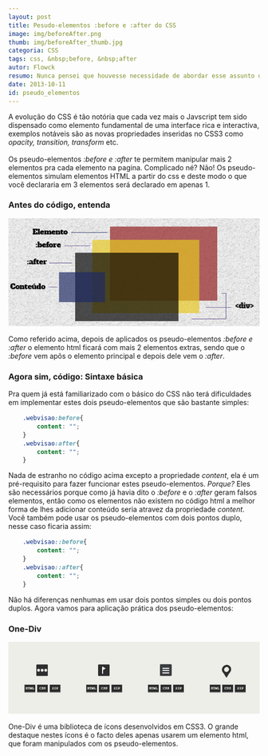 ```yaml
---
layout: post
title: Pesudo-elementos :before e :after do CSS
image: img/beforeAfter.png
thumb: img/beforeAfter_thumb.jpg
categoria: CSS
tags: css, &nbsp;before, &nbsp;after
autor: Flowck
resumo: Nunca pensei que houvesse necessidade de abordar esse assunto dentro da comunidade angolana de desenvolvedores web, sempre pensei que o acesso fácil a informação já era suficiente para moldar a visão que  [...]
date: 2013-10-11
id: pseudo_elementos
---
```


A evolução do CSS é tão notória que cada vez mais o Javscript tem sido dispensado como elemento fundamental de uma interface rica e interactiva, exemplos notáveis são as novas propriedades inseridas no CSS3 como <i> opacity, transition, transform</i> etc.
<br><br>
Os pseudo-elementos <i>:before e :after</i> te permitem manipular mais 2 elementos pra cada elemento na pagina. Complicado né? Não! Os pseudo-elementos simulam elementos HTML a partir do css e deste modo o que você declararia em 3 elementos será declarado em apenas 1.

### Antes do código, entenda

![pseudo_elements](../assets/img/csspseudo.jpg)

Como referido acima, depois de aplicados os pseudo-elementos <i>:before e :after</i> o elemento html ficará com mais 2 elementos extras, sendo que o <i>:before</i> vem apôs o elemento principal e depois dele vem o <i>:after</i>.

### Agora sim, código: Sintaxe básica

Pra quem já está familiarizado com o básico do CSS não terá dificuldades em implementar estes dois pseudo-elementos que são bastante simples:

``` css
	.webvisao:before{
		content: "";
	}
	.webvisao:after{
		content: "";
	}
```

Nada de estranho no código acima excepto a propriedade <i>content</i>, ela é um pré-requisito para fazer funcionar estes pseudo-elementos. <i>Porque?</i> Eles são necessários porque como já havia dito o <i>:before</i> e o <i>:after</i> geram falsos elementos, então como os elementos não existem no código html a melhor forma de lhes adicionar conteúdo seria atravez da propriedade <i>content</i>. Você também pode usar os pseudo-elementos com dois pontos duplo, nesse caso ficaria assim:
``` css
	.webvisao::before{
		content: "";
	}
	.webvisao::after{
		content: "";
	}	
```
Não há diferenças nenhumas em usar dois pontos simples ou dois pontos duplos. Agora vamos para aplicação prática dos pseudo-elementos:



### One-Div

![oneDiv_CSS](../assets/img/iconsCSS.jpg)

One-Div é uma biblioteca de ícons desenvolvidos em CSS3. O grande destaque nestes ícons é o facto deles apenas usarem um elemento html, que foram manipulados com os pseudo-elementos.

